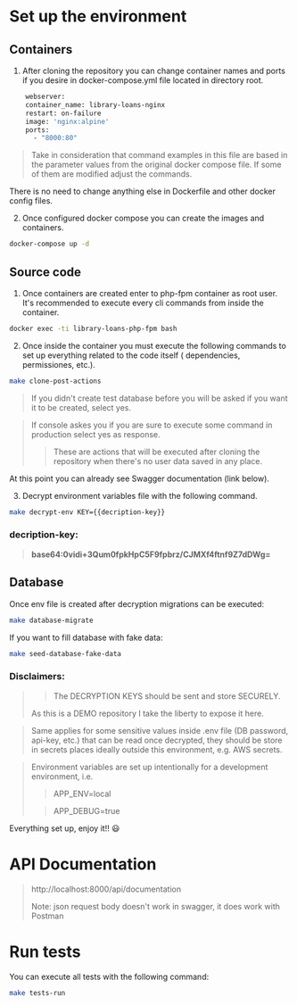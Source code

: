 # Set up the environment

## Containers

1) After cloning the repository you can change container names and ports if you desire in docker-compose.yml file
   located in directory root.

``` sh
    webserver:
    container_name: library-loans-nginx
    restart: on-failure
    image: 'nginx:alpine'
    ports:
      - "8000:80"
```

> Take in consideration that command examples in this file are based in the parameter values from the original docker
> compose file. If some of them are modified adjust the commands.

There is no need to change anything else in Dockerfile and other docker config files.

2) Once configured docker compose you can create the images and containers.

``` sh
docker-compose up -d
```

## Source code

1) Once containers are created enter to php-fpm container as root user. It's recommended to execute every cli commands
   from
   inside the container.

``` sh
docker exec -ti library-loans-php-fpm bash
```

2) Once inside the container you must execute the following commands to set up everything related to the code itself (
   dependencies, permissiones, etc.).

``` sh
make clone-post-actions
```

> If you didn't create test database before you will be asked if you want it to be created, select yes.

> If console askes you if you are sure to execute some command in production select yes as response.
> > These are actions that will be executed after cloning the repository when there's no user data saved in any place.

At this point you can already see Swagger documentation (link below).

3) Decrypt environment variables file with the following command.

``` sh
make decrypt-env KEY={{decription-key}}
```

### decription-key:

> **base64:0vidi+3Qum0fpkHpC5F9fpbrz/CJMXf4ftnf9Z7dDWg=**

## Database

Once env file is created after decryption migrations can be executed:

``` sh
make database-migrate
```

If you want to fill database with fake data:

``` sh
make seed-database-fake-data
```

### Disclaimers:

> > The DECRYPTION KEYS should be sent and store SECURELY.
>
> As this is a DEMO repository I take the liberty to expose it here.

> Same applies for some sensitive values inside .env file (DB password, api-key, etc.) that can be read once decrypted,
> they should be store in secrets places ideally outside this environment, e.g. AWS secrets.

> Environment variables are set up intentionally for a development environment, i.e.
> > APP_ENV=local
>
> > APP_DEBUG=true

Everything set up, enjoy it!! :smiley:

# API Documentation

> http://localhost:8000/api/documentation
>
> Note: json request body doesn't work in swagger, it does work with Postman

# Run tests

You can execute all tests with the following command:

``` sh
make tests-run
```
